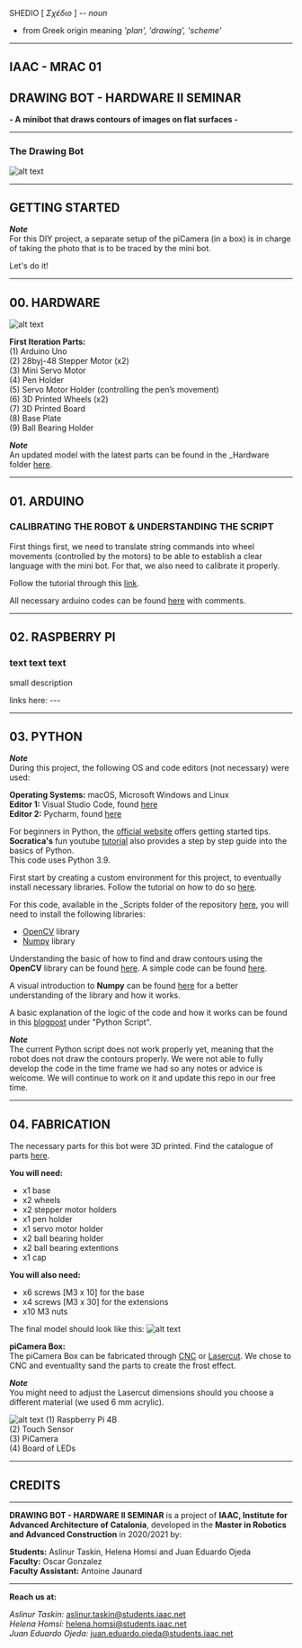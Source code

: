 SHEDIO [ _Σχέδιο_ ] --
_noun_
- from Greek origin meaning _'plan', 'drawing', 'scheme'_

-------------------------------


## **IAAC - MRAC 01**

## **DRAWING BOT - HARDWARE II SEMINAR**

**- A minibot that draws contours of images on flat surfaces -**

-------------------------------

### **The Drawing Bot**
![alt text](_Diagrams/02-DB-secondPrototype.gif)

-------------------------------

## **GETTING STARTED**

**_Note_**  
For this DIY project, a separate setup of the piCamera (in a box) is in charge of taking the photo that is to be traced by the mini bot.  

Let's do it!

-------------------------------

## **00. HARDWARE**

![alt text](_Diagrams/01-DB-firstPrototype.jpg)

**First Iteration Parts:**  
(1) Arduino Uno  
(2) 28byj-48 Stepper Motor (x2)  
(3) Mini Servo Motor  
(4) Pen Holder  
(5) Servo Motor Holder (controlling the pen’s movement)  
(6) 3D Printed Wheels (x2)  
(7) 3D Printed Board  
(8) Base Plate  
(9) Ball Bearing Holder  

**_Note_**  
An updated model with the latest parts can be found in the _Hardware folder [here](https://github.com/MRAC-IAAC/SHEDIO/tree/master/_Hardware/3D%20Models).

-------------------------------

## **01. ARDUINO**

### **CALIBRATING THE ROBOT & UNDERSTANDING THE SCRIPT**

First things first, we need to translate string commands into wheel movements (controlled by the motors) to be able to establish a clear language with the mini bot. For that, we also need to calibrate it properly.

Follow the tutorial through this [link](https://www.instructables.com/Arduino-Drawing-Robot/).

All necessary arduino codes can be found [here](https://github.com/MRAC-IAAC/SHEDIO/tree/master/_Scripts/Arduino_codes) with comments. 

-------------------------------

## **02. RASPBERRY PI**
### **text text text**

small description 

links here: ---

-------------------------------

## **03. PYTHON**

**_Note_**  
During this project, the following OS and code editors (not necessary) were used:

**Operating Systems:** macOS, Microsoft Windows and Linux  
**Editor 1:** Visual Studio Code, found [here](https://code.visualstudio.com/)  
**Editor 2:** Pycharm, found [here](https://www.jetbrains.com/pycharm/)

For beginners in Python, the [official website](https://www.python.org/about/gettingstarted/) offers getting started tips.  
 **Socratica's** fun youtube [tutorial](https://www.youtube.com/playlist?list=PLi01XoE8jYohWFPpC17Z-wWhPOSuh8Er-) also provides a step by step guide into the basics of Python.   
 This code uses Python 3.9.

 First start by creating a custom environment for this project, to eventually install necessary libraries. Follow the tutorial on how to do so [here](https://docs.python.org/3/library/venv.html).

For this code, available in the _Scripts folder of the repository [here](https://github.com/MRAC-IAAC/SHEDIO/blob/master/_Scripts/Python_codes/final_script.py), you will need to install the following libraries:  
- [OpenCV](https://docs.opencv.org/master/df/d65/tutorial_table_of_content_introduction.html) library  
- [Numpy](https://numpy.org/install/) library

Understanding the basic of how to find and draw contours using the **OpenCV** library can be found [here](https://docs.opencv.org/master/d4/d73/tutorial_py_contours_begin.html). A simple code can be found [here](https://gitlab.com/fablabbcn-projects/learning/code-club/-/blob/2020/04_computer_vision/02_findcontours.py).

A visual introduction to **Numpy** can be found [here](http://jalammar.github.io/visual-numpy/) for a better understanding of the library and how it works.

A basic explanation of the logic of the code and how it works can be found in this [blogpost](http://www.iaacblog.com/programs/drawing-bot-hardware-ii-seminar/) under "Python Script".

**_Note_**  
The current Python script does not work properly yet, meaning that the robot does not draw the contours properly. We were not able to fully develop the code in the time frame we had so any notes or advice is welcome. We will continue to work on it and update this repo in our free time. 

-------------------------------

## **04. FABRICATION**

The necessary parts for this bot were 3D printed. Find the catalogue of parts [here](https://github.com/MRAC-IAAC/SHEDIO/tree/master/_3D%20Print%20Files).  

**You will need:** 
- x1 base 
- x2 wheels
- x2 stepper motor holders
- x1 pen holder 
- x1 servo motor holder 
- x2 ball bearing holder
- x2 ball bearing extentions
- x1 cap 

**You will also need:** 
- x6 screws [M3 x 10] for the base
- x4 screws [M3 x 30] for the extensions
- x10 M3 nuts

The final model should look like this:
![alt text](_Diagrams/01-DB-final.jpg)

**piCamera Box:**  
The piCamera Box can be fabricated through [CNC](https://github.com/MRAC-IAAC/SHEDIO/tree/master/_Fabrication%20Files/CNC) or [Lasercut](https://github.com/MRAC-IAAC/SHEDIO/tree/master/_Fabrication%20Files/Lasercut). We chose to CNC and eventuallty sand the parts to create the frost effect. 

**_Note_**  
You might need to adjust the Lasercut dimensions should you choose a different material (we used 6 mm acrylic).

![alt text](_Diagrams/03-piCamera.gif)
(1) Raspberry Pi 4B  
(2) Touch Sensor  
(3) PiCamera  
(4) Board of LEDs  

-------------------------------

## **CREDITS**

-------------------------------

**DRAWING BOT - HARDWARE II SEMINAR** is a project of **IAAC, Institute for Advanced Architecture of Catalonia**, developed in the **Master in Robotics and Advanced Construction** in 2020/2021 by:

**Students:** Aslinur Taskin, Helena Homsi and Juan Eduardo Ojeda  
**Faculty:** Oscar Gonzalez  
**Faculty Assistant:** Antoine Jaunard


-------------------------------

**Reach us at:**  

_Aslinur Taskin:_ aslinur.taskin@students.iaac.net  
_Helena Homsi:_ helena.homsi@students.iaac.net  
_Juan Eduardo Ojeda:_ juan.eduardo.ojeda@students.iaac.net



